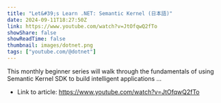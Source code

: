 ```yaml
---
title: "Let&#39;s Learn .NET: Semantic Kernel (日本語)"
date: 2024-09-11T18:27:50Z
link: https://www.youtube.com/watch?v=JtOfqwQ2fTo
showShare: false
showReadTime: false
thumbnail: images/dotnet.png
tags: ["youtube.com/@dotnet"]
---
```

This monthly beginner series will walk through the fundamentals of using Semantic Kernel SDK to build intelligent applications ...

- Link to article: https://www.youtube.com/watch?v=JtOfqwQ2fTo
